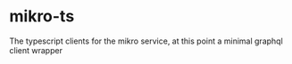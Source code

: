 # mikro-ts

The typescript clients for the mikro service,
at this point a minimal graphql client wrapper
